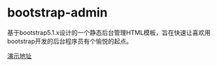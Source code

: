 # bootstrap-admin

基于bootstrap5.1.x设计的一个静态后台管理HTML模板，旨在快速让喜欢用bootstrap开发的后台程序员有个愉悦的起点。




[演示地址](https://ajiho.gitee.io/bootstrap-admin)    


